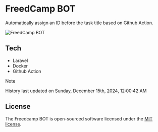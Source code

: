 # FreedCamp BOT

Automatically assign an ID before the task title based on Github Action.

![FreedCamp BOT](https://repository-images.githubusercontent.com/737932867/7d34798b-2680-471c-b089-a78a718d3d6a)

## Tech

- Laravel
- Docker
- Github Action

> [!NOTE]  
> History last updated on Sunday, December 15th, 2024, 12:00:42 AM

## License

The Freedcamp BOT is open-sourced software licensed under the [MIT license](https://opensource.org/licenses/MIT).

